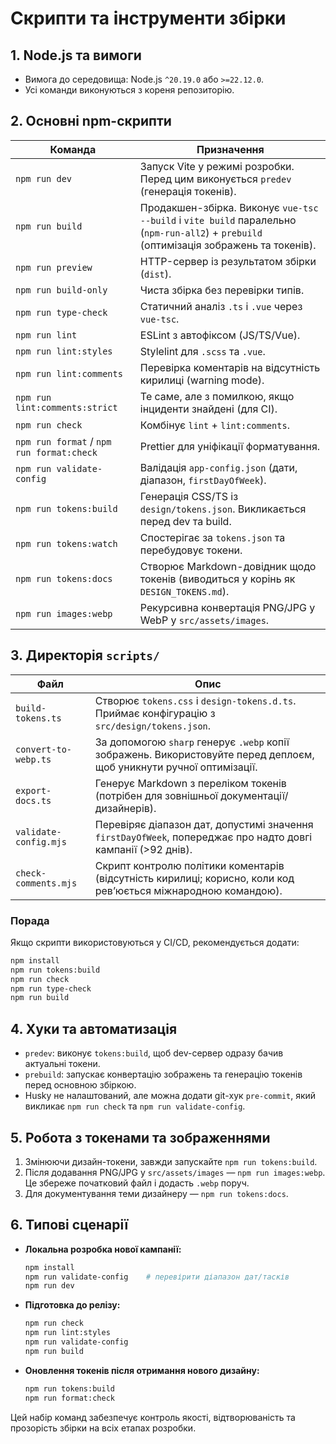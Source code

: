 # Скрипти та інструменти збірки

## 1. Node.js та вимоги
- Вимога до середовища: Node.js `^20.19.0` або `>=22.12.0`.
- Усі команди виконуються з кореня репозиторію.

## 2. Основні npm-скрипти

| Команда | Призначення |
|---------|-------------|
| `npm run dev` | Запуск Vite у режимі розробки. Перед цим виконується `predev` (генерація токенів). |
| `npm run build` | Продакшен-збірка. Виконує `vue-tsc --build` і `vite build` паралельно (`npm-run-all2`) + `prebuild` (оптимізація зображень та токенів). |
| `npm run preview` | HTTP-сервер із результатом збірки (`dist`). |
| `npm run build-only` | Чиста збірка без перевірки типів. |
| `npm run type-check` | Статичний аналіз `.ts` і `.vue` через `vue-tsc`. |
| `npm run lint` | ESLint з автофіксом (JS/TS/Vue). |
| `npm run lint:styles` | Stylelint для `.scss` та `.vue`. |
| `npm run lint:comments` | Перевірка коментарів на відсутність кирилиці (warning mode). |
| `npm run lint:comments:strict` | Те саме, але з помилкою, якщо інциденти знайдені (для CI). |
| `npm run check` | Комбінує `lint` + `lint:comments`. |
| `npm run format` / `npm run format:check` | Prettier для уніфікації форматування. |
| `npm run validate-config` | Валідація `app-config.json` (дати, діапазон, `firstDayOfWeek`). |
| `npm run tokens:build` | Генерація CSS/TS із `design/tokens.json`. Викликається перед dev та build. |
| `npm run tokens:watch` | Спостерігає за `tokens.json` та перебудовує токени. |
| `npm run tokens:docs` | Створює Markdown-довідник щодо токенів (виводиться у корінь як `DESIGN_TOKENS.md`). |
| `npm run images:webp` | Рекурсивна конвертація PNG/JPG у WebP у `src/assets/images`. |

## 3. Директорія `scripts/`

| Файл | Опис |
|------|------|
| `build-tokens.ts` | Створює `tokens.css` і `design-tokens.d.ts`. Приймає конфігурацію з `src/design/tokens.json`. |
| `convert-to-webp.ts` | За допомогою `sharp` генерує `.webp` копії зображень. Використовуйте перед деплоєм, щоб уникнути ручної оптимізації. |
| `export-docs.ts` | Генерує Markdown з переліком токенів (потрібен для зовнішньої документації/дизайнерів). |
| `validate-config.mjs` | Перевіряє діапазон дат, допустимі значення `firstDayOfWeek`, попереджає про надто довгі кампанії (>92 днів). |
| `check-comments.mjs` | Скрипт контролю політики коментарів (відсутність кирилиці; корисно, коли код ревʼюється міжнародною командою). |

### Порада
Якщо скрипти використовуються у CI/CD, рекомендується додати:
```bash
npm install
npm run tokens:build
npm run check
npm run type-check
npm run build
```

## 4. Хуки та автоматизація
- `predev`: виконує `tokens:build`, щоб dev-сервер одразу бачив актуальні токени.
- `prebuild`: запускає конвертацію зображень та генерацію токенів перед основною збіркою.
- Husky не налаштований, але можна додати git-хук `pre-commit`, який викликає `npm run check` та `npm run validate-config`.

## 5. Робота з токенами та зображеннями
1. Змінюючи дизайн-токени, завжди запускайте `npm run tokens:build`.
2. Після додавання PNG/JPG у `src/assets/images` — `npm run images:webp`. Це збереже початковий файл і додасть `.webp` поруч.
3. Для документування теми дизайнеру — `npm run tokens:docs`.

## 6. Типові сценарії
- **Локальна розробка нової кампанії:**
  ```bash
  npm install
  npm run validate-config    # перевірити діапазон дат/тасків
  npm run dev
  ```
- **Підготовка до релізу:**
  ```bash
  npm run check
  npm run lint:styles
  npm run validate-config
  npm run build
  ```
- **Оновлення токенів після отримання нового дизайну:**
  ```bash
  npm run tokens:build
  npm run format:check
  ```

Цей набір команд забезпечує контроль якості, відтворюваність та прозорість збірки на всіх етапах розробки.
